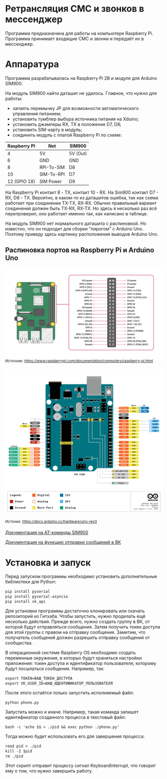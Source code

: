 # Ретрансляция СМС и звонков в мессенджер

Программа предназначена для работы на компьютере Raspberry Pi.
Программа принимает входящие СМС и звонки и передаёт их в мессенджер.

# Аппаратура

Программа разрабатывалась на Raspberry Pi 2B и модуле для Arduino SIM900.

На модуль SIM900 найти даташит не удалось. Главное, что нужно для работы:

- запаять перемычку JP для возможности автоматического управления питанием;
- установить тумблер выбора источника питания на Xduino;
- установить джамперы RX, TX в положение D7, D8;
- установить SIM-карту в модуль;
- соединить модуль с платой Raspberry Pi по схеме:

Raspberry PI | Net | SIM900
---|---|---
4  | 5V   | 5V (Out)
6  | GND  | GND
8  | RPI-To-SIM   | D8
10 | SIM-To-RPI   | D7
12 (GPIO 18) | SIM Power   | D9

На Raspberry Pi контакт 8 - TX, контакт 10 - RX. На Sim900
контакт D7 - RX, D8 - TX. Вероятно, в каком-то из даташитов ошибка, так как
схема работает при соединении TX-TX, RX-RX. Обычно правильный вариант соединения
должен быть TX-RX, RX-TX. Но здесь я несколько раз всё перепроверил,
оно работает именно так, как написано в таблице.

На модуль SIM900 нет нормального даташита с распиновкой. Но известно,
что он подходит для сборки "пирогом" с Arduino Uno. Поэтому приведу здесь
картинку расположения выводов Arduino Uno.

## Распиновка портов на Raspberry Pi и Arduino Uno

![Распиновка портов на Raspberry Pi](./images/Raspberry_pinout.png)
<sup>Источник: https://www.raspberrypi.com/documentation/computers/raspberry-pi.html</sup>

![Распиновка портов на Arduino Uno](./images/Arduino-Uno-pinout.png)

<sup>Истоник: https://docs.arduino.cc/hardware/uno-rev3</sup>

[Документация на AT-команды SIM900](https://www.espruino.com/datasheets/SIM900_AT.pdf)

[Документация на функцию отправки сообщений в ВК](https://dev.vk.com/ru/method/messages.send)

# Установка и запуск

Перед запуском программы необходимо установить дополнительные библиотеки для Python:

```
pip install pyserial
pip install pyserial-asyncio
pip install vk_api
```

Для установки программы достаточно клонировать или скачать репозиторий из Гитхаба.
Чтобы запустить, нужно проделать ещё несколько действий.
Прежде всего, нужно создать группу в ВК, от которой будут отправляться сообщения.
Затем получить токен доступа для этой группы с правом на отправку сообщения.
Заметим, что получатель сообщений должен разрешить отправку сообщений от сообщества.

В операционной системе Raspberry OS необходимо создать переменные окружения,
в которых будут храниться настройки приложения: токен доступа и идентификатор
пользователя, которому будут посылаться сообщения. Например, так:

```
export TOKEN=ВАШ_ТОКЕН_ДОСТУПА
export VK_USER_ID=ВАШ_ИДЕНТИФИКАТОР_ПОЛЬЗОВАТЕЛЯ
```

После этого остаётся только запустить исполняемый файл:

```
python phone.py
```

Запустить можно и иначе. Например, такая команда запишет идентификатор созданного процесса
в текстовый файл:

```
bash -c 'echo $$ > ./pid && exec python ./phone.py'
```

Тогда можно будет использовать его для завершения процесса:

```
read pid < ./pid
kill -2 $pid
rm ./pid
```

Этот скрипт отправит процессу сигнал KeyboardInterrupt, что говорит ему о том, что
нужно завершить работу.
